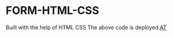 # FORM-HTML-CSS
Built with the help of HTML CSS 
The above code is deployed [AT](https://taupe-taffy-b81eb8.netlify.app/)

